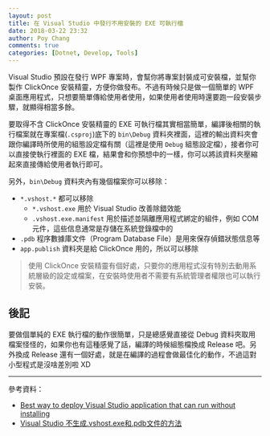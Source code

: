 ```yaml
---
layout: post
title: 在 Visual Studio 中發行不用安裝的 EXE 可執行檔
date: 2018-03-22 23:32
author: Poy Chang
comments: true
categories: [Dotnet, Develop, Tools]
---
```

Visual Studio 預設在發行 WPF 專案時，會幫你將專案封裝成可安裝檔，並幫你製作 ClickOnce 安裝精靈，方便你做發布。不過有時候只是做一個簡單的 WPF 桌面應用程式，只想要簡單傳給使用者使用，如果使用者使用時還要跑一段安裝步驟，就顯得相當多餘。

要取得不含 ClickOnce 安裝精靈的 EXE 可執行檔其實相當簡單，編譯後相關的執行檔案就在專案檔(`.csproj`)底下的 `bin\Debug` 資料夾裡面，這裡的輸出資料夾會跟你編譯時所使用的組態設定檔有關（這裡是使用 `Debug` 組態設定檔），接者你可以直接使執行裡面的 EXE 檔，結果會和你預想中的一樣，你可以將該資料夾壓縮起來直接傳給使用者執行即可。

另外，`bin\Debug` 資料夾內有幾個檔案你可以移除：

* `*.vshost.*` 都可以移除
	* `*.vshost.exe` 用於 Visual Studio 改善除錯效能
	* `.vshost.exe.manifest` 用於描述並隔離應用程式綁定的組件，例如 COM 元件，這些信息通常是存儲在系統登錄檔中的
* `.pdb` 程序數據庫文件（Program Database File）是用來保存偵錯狀態信息等
* `app.publish` 資料夾是給 ClickOnce 用的，所以可以移除

>使用 ClickOnce 安裝精靈有個好處，只要你的應用程式沒有特別去動用系統層級的設定或檔案，在安裝時使用者不需要有系統管理者權限也可以執行安裝。

## 後記

要做個單純的 EXE 執行檔的動作很簡單，只是總感覺直接從 Debug 資料夾取用檔案怪怪的，如果你也有這種感覺了話，編譯的時候組態檔換成 Release 吧。另外換成 Release 還有一個好處，就是在編譯的過程會做最佳化的動作，不過這對小型程式是沒啥差別啦 XD

----------

參考資料：

* [Best way to deploy Visual Studio application that can run without installing](https://stackoverflow.com/questions/16946173/best-way-to-deploy-visual-studio-application-that-can-run-without-installing)
* [Visual Studio 不生成.vshost.exe和.pdb文件的方法](http://blog.xieyc.com/vs-disable-create-vshost-exe-and-pdb-file/)

